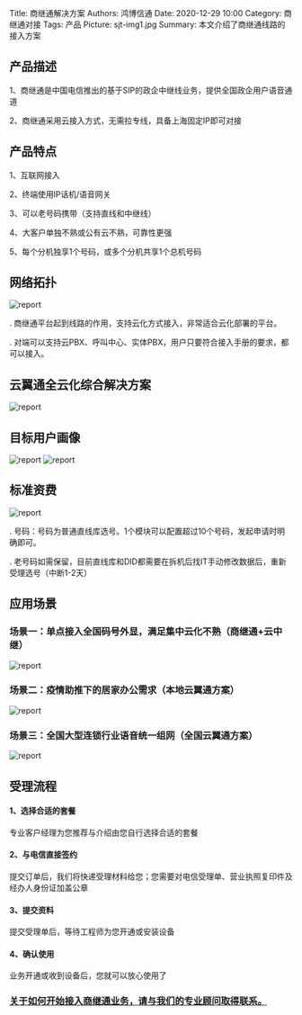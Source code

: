 Title: 商继通解决方案
Authors: 鸿博信通
Date: 2020-12-29 10:00
Category: 商继通对接
Tags: 产品
Picture: sjt-img1.jpg
Summary: 本文介绍了商继通线路的接入方案

## 产品描述
1、商继通是中国电信推出的基于SIP的政企中继线业务，提供全国政企用户语音通道

2、商继通采用云接入方式，无需拉专线，具备上海固定IP即可对接

## 产品特点
1、互联网接入

2、终端使用IP话机/语音网关

3、可以老号码携带（支持直线和中继线）

4、大客户单独不熟或公有云不熟，可靠性更强

5、每个分机独享1个号码，或多个分机共享1个总机号码

## 网络拓扑
<img src="/view/blog/images/sjt-img1.jpg" alt="report" class="img-fluid">

. 商继通平台起到线路的作用，支持云化方式接入，非常适合云化部署的平台。

. 对端可以支持云PBX、呼叫中心、实体PBX，用户只要符合接入手册的要求，都可以接入。

## 云翼通全云化综合解决方案
<img src="/view/blog/images/sjt-img2.png" alt="report" class="img-fluid">

## 目标用户画像
<img src="/view/blog/images/sjt-img3.png" alt="report" class="img-fluid">
<img src="/view/blog/images/sjt-img4.png" alt="report" class="img-fluid">

## 标准资费
<img src="/view/blog/images/sjt-img5.png" alt="report" class="img-fluid">

. 号码：号码为普通直线库选号。1个模块可以配置超过10个号码，发起申请时明确即可。

. 老号码如需保留，目前直线库和DID都需要在拆机后找IT手动修改数据后，重新受理选号（中断1-2天）

## 应用场景
### 场景一：单点接入全国码号外显，满足集中云化不熟（商继通+云中继）
<img src="/view/blog/images/sjt-img6.png" alt="report" class="img-fluid">

### 场景二：疫情助推下的居家办公需求（本地云翼通方案）
<img src="/view/blog/images/sjt-img7.png" alt="report" class="img-fluid">

### 场景三：全国大型连锁行业语音统一组网（全国云翼通方案）
<img src="/view/blog/images/sjt-img8.png" alt="report" class="img-fluid">

## 受理流程
#### 1、选择合适的套餐    
专业客户经理为您推荐与介绍由您自行选择合适的套餐

#### 2、与电信直接签约     
提交订单后，我们将快递受理材料给您；您需要对电信受理单、营业执照复印件及经办人身份证加盖公章

#### 3、提交资料       
提交受理单后，等待工程师为您开通或安装设备

#### 4、确认使用     
业务开通或收到设备后，您就可以放心使用了

### [关于如何开始接入商继通业务，请与我们的专业顾问取得联系。](/contact.html)